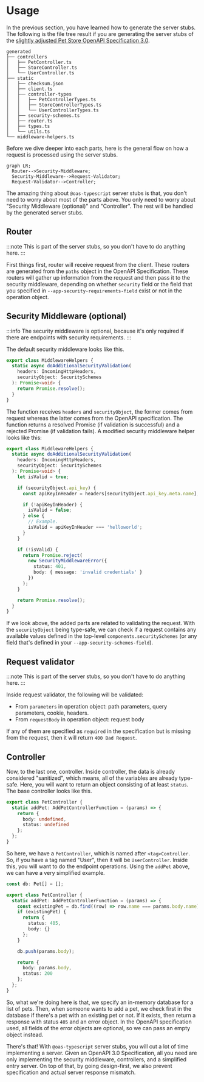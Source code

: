 ---
---

# Usage

In the previous section, you have learned how to generate the server stubs. The following is the file tree result if you are generating the server stubs of the [slightly adjusted Pet Store OpenAPI Specification 3.0](https://github.com/imballinst/oas-typescript/blob/main/packages/shared/src/openapi/api.json).

```
generated
├── controllers
│   ├── PetController.ts
│   ├── StoreController.ts
│   └── UserController.ts
├── static
│   ├── checksum.json
│   ├── client.ts
│   ├── controller-types
│   │   ├── PetControllerTypes.ts
│   │   ├── StoreControllerTypes.ts
│   │   └── UserControllerTypes.ts
│   ├── security-schemes.ts
│   ├── router.ts
│   ├── types.ts
│   └── utils.ts
└── middleware-helpers.ts
```

Before we dive deeper into each parts, here is the general flow on how a request is processed using the server stubs.

```mermaid
graph LR;
  Router-->Security-Middleware;
  Security-Middleware-->Request-Validator;
  Request-Validator-->Controller;
```

The amazing thing about `@oas-typescript` server stubs is that, you don't need to worry about most of the parts above. You only need to worry about "Security Middleware (optional)" and "Controller". The rest will be handled by the generated server stubs.

## Router

:::note
This is part of the server stubs, so you don't have to do anything here.
:::

First things first, router will receive request from the client. These routers are generated from the `paths` object in the OpenAPI Specification. These routers will gather up information from the request and then pass it to the security middleware, depending on whether `security` field or the field that you specified in `--app-security-requirements-field` exist or not in the operation object.

## Security Middleware (optional)

:::info
The security middleware is optional, because it's only required if there are endpoints with security requirements.
:::

The default security middleware looks like this.

<!--SNIPSTART middleware-helpers-vanilla-->

```ts
export class MiddlewareHelpers {
  static async doAdditionalSecurityValidation(
    headers: IncomingHttpHeaders,
    securityObject: SecuritySchemes
  ): Promise<void> {
    return Promise.resolve();
  }
}
```

<!--SNIPEND-->

The function receives `headers` and `securityObject`, the former comes from request whereas the latter comes from the OpenAPI specification. The function returns a resolved Promise (if validation is successful) and a rejected Promise (if validation fails). A modified security middleware helper looks like this:

<!--SNIPSTART middleware-helpers {"highlightedLines": "6-26"}-->
```ts {6-26}
export class MiddlewareHelpers {
  static async doAdditionalSecurityValidation(
    headers: IncomingHttpHeaders,
    securityObject: SecuritySchemes
  ): Promise<void> {
    let isValid = true;

    if (securityObject.api_key) {
      const apiKeyInHeader = headers[securityObject.api_key.meta.name];

      if (!apiKeyInHeader) {
        isValid = false;
      } else {
        // Example.
        isValid = apiKeyInHeader === 'helloworld';
      }
    }

    if (!isValid) {
      return Promise.reject(
        new SecurityMiddlewareError({
          status: 401,
          body: { message: 'invalid credentials' }
        })
      );
    }

    return Promise.resolve();
  }
}
```
<!--SNIPEND-->

If we look above, the added parts are related to validating the request. With the `securityObject` being type-safe, we can check if a request contains any available values defined in the top-level `components.securitySchemes` (or any field that's defined in your `--app-security-schemes-field`).

## Request validator

:::note
This is part of the server stubs, so you don't have to do anything here.
:::

Inside request validator, the following will be validated:

- From `parameters` in operation object: path parameters, query parameters, cookie, headers.
- From `requestBody` in operation object: request body

If any of them are specified as `required` in the specification but is missing from the request, then it will return `400 Bad Request`.

## Controller

Now, to the last one, controller. Inside controller, the data is already considered "sanitized", which means, all of the variables are already type-safe. Here, you will want to return an object consisting of at least `status`. The base controller looks like this.

```ts
export class PetController {
  static addPet: AddPetControllerFunction = (params) => {
    return {
      body: undefined,
      status: undefined
    };
  };
}
```

So here, we have a `PetController`, which is named after `<tag>Controller`. So, if you have a tag named "User", then it will be `UserController`. Inside this, you will want to do the endpoint operations. Using the `addPet` above, we can have a very simplified example.

```ts
const db: Pet[] = [];

export class PetController {
  static addPet: AddPetControllerFunction = (params) => {
    const existingPet = db.find((row) => row.name === params.body.name);
    if (existingPet) {
      return {
        status: 405,
        body: {}
      };
    }

    db.push(params.body);

    return {
      body: params.body,
      status: 200
    };
  };
}
```

So, what we're doing here is that, we specify an in-memory database for a list of pets. Then, when someone wants to add a pet, we check first in the database if there's a pet with an existing pet or not. If it exists, then return a response with status `405` and an error object. In the OpenAPI specification used, all fields of the error objects are optional, so we can pass an empty object instead.

There's that! With `@oas-typescript` server stubs, you will cut a lot of time implementing a server. Given an OpenAPI 3.0 Specification, all you need are only implementing the security middleware, controllers, and a simplified entry server. On top of that, by going design-first, we also prevent specification and actual server response mismatch.
